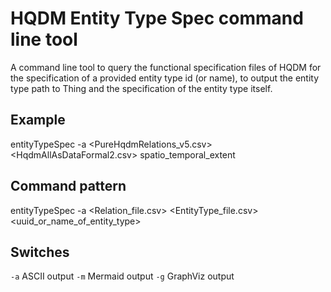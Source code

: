 # HQDM Entity Type Spec command line tool

A command line tool to query the functional specification files of HQDM for the specification of a provided entity type id (or name), to output the entity type path to Thing and the specification of the entity type itself.

## Example

entityTypeSpec -a <PureHqdmRelations_v5.csv> <HqdmAllAsDataFormal2.csv> spatio_temporal_extent


## Command pattern

entityTypeSpec -a <Relation_file.csv> <EntityType_file.csv> <uuid_or_name_of_entity_type>

## Switches

`-a` ASCII output
`-m` Mermaid output
`-g` GraphViz output